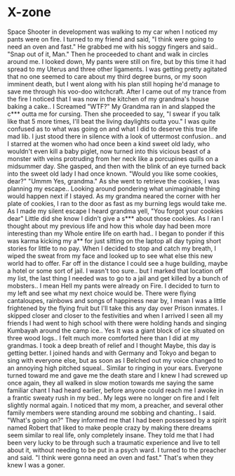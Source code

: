 # X-zone
Space Shooter in development
 was walking to my car when I noticed my pants were on fire. I turned to my friend and said, "I think were going to need an oven and fast." 
He grabbed me with his soggy fingers and said.. "Snap out of it, Man." 
Then he proceeded to chant and walk in circles around me. 
I looked down, My pants were still on fire, but by this time it had spread to my Uterus and three other ligaments. I was getting pretty agitated that no one seemed to care about my third degree burns, or my soon imminent death, but I went along with his plan still hoping he'd manage to save me through his voo-doo witchcraft. 
After I came out of my trance from the fire I noticed that I was now in the kitchen of my grandma's house baking a cake.. 
I Screamed "WTF?" 
My Grandma ran in and slapped the c*** outta me for cursing. 
Then she proceeded to say, "I swear if you talk like that 5 more times, I'll beat the living daylights outta you." 
I was quite confused as to what was going on and what I did to deserve this true life mad lib. I just stood there in silence with a look of uttermost confusion.. and I starred at the women who had once been a kind sweet old lady, who wouldn't even kill a baby piglet, now turned into this vicious beast of a monster with veins protruding from her neck like a porcupines quills on a midsummer day. 
She gasped, and then with the blink of an eye turned back into the sweet old lady I had once known. 
"Would you like some cookies, dear?" 
"Ummm Yes, grandma." 
As she went to retrieve the cookies, I was planning my escape.. Looking around pondering what unimaginable thing would happen next if I stayed. As my grandma neared the corner with her plate of cookies, I ran to the door as fast as my burning legs would take me. 
As I made my silent escape I heard grandma yell, "You forgot your cookies dear" 
Little did she know I didn't give a s*** about those cookies. As I ran I thought about my previous life and how this whole day had been more interesting than my Whole entire life on earth had.. I began to ponder if this was karma kicking my a** for just sitting on the laptop all day typing short stories for little to no pay. When I decided to stop and catch my breath, I wiped the sweat from my face and looked up to see what else this new world had to offer. 
Far off in the distance I could see a huge building, maybe a hotel or some sort of jail. I wasn't too sure.. but I marked that location off my list, the last thing I needed was to go to a jail and get killed by a bunch of mobsters.. I mean Hell my pants were already on Fire. 
I decided to turn to my left and see what my next choice would be. 
There were flying cantaloupes, rainbows and songs of happiness near by, I mean I was a little frightened by the flying fruit but I'll take this any day over Prison inmates. 
I skipped closer and closer to the festivities and when I arrived I seen all my friends I had went to high school with there were holding hands and singing Kumbayah around the camp ice.. Yes It was a giant block of ice situated on three wood logs.. I felt much more comforted here than I did at my grandmas. I took a deep breath of relief and I thought Maybe, this day is getting better. I joined hands and with Germany and Tokyo and began to sing with everyone else, but as soon as I Belched out my voice changed to an annoying high pitched squeal.. Similar to ringing in your ears. 
Everyone turned toward me and gave me the death stare and I knew I had screwed up once again, they all walked in slow motion towards me saying the same familiar chant I had heard earlier, before anyone could reach me I awoke in a frantic sweaty rush in my bed.. My legs were no longer on fire and I felt slightly normal again. I noticed that my mom, a preacher, and several other family members were standing around me sobbing and chanting.. I said. "What's going on?" They informed me that I had been possessed by a spirit named Robert that liked to make people crazy by making there dreams seem similar to real life, only completely insane. They told me that I had been very lucky to be through such a traumatic experience and live to tell about it, without needing to be put in a psych ward. I turned to the preacher and said. 
"I think were gonna need an oven and fast." 
That's when they knew I was a goner.

